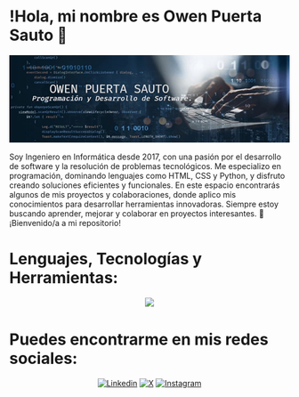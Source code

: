 # !Hola, mi nombre es Owen Puerta Sauto 👋

<p align="center">
  <img src="./banner.png" alt="https://github.com/owendev93">
</p>

Soy Ingeniero en Informática desde 2017, con una pasión por el desarrollo de software y la resolución de problemas tecnológicos. Me especializo en programación, dominando lenguajes como HTML, CSS y Python, y disfruto creando soluciones eficientes y funcionales. En este espacio encontrarás algunos de mis proyectos y colaboraciones, donde aplico mis conocimientos para desarrollar herramientas innovadoras. Siempre estoy buscando aprender, mejorar y colaborar en proyectos interesantes. 🚀 ¡Bienvenido/a a mi repositorio!


# Lenguajes, Tecnologías y Herramientas:

<p align="center">
  <!--<a href="https://go-skill-icons.vercel.app/">-->
    <img src="https://go-skill-icons.vercel.app/api/icons?i=linux,python,django,git,github,react,vite,html,javascript,css" />
  </a>
</p>


# Puedes encontrarme en mis redes sociales:

<!--[![Facebook](https://go-skill-icons.vercel.app/api/icons?i=facebook)](https://facebook.com/owen.puerta.3)-->
<!-- [![Facebook](https://img.icons8.com/color/48/FFFFFF/facebook-new.png)](https://youtube.com/@mouredev)-->
<!--[![Twitter](https://img.icons8.com/color/48/FFFFFF/twitter--v1.png)](https://youtube.com/@mouredev)-->
<!--[![Youtube](https://img.icons8.com/color/48/FFFFFF/youtube-play.png)](https://youtube.com/@mouredev)-->

<div align="center">

[![Linkedin](https://go-skill-icons.vercel.app/api/icons?i=linkedin)](https://linkedin.com/in/owen-puerta-sauto-2442221a2)
[![X](https://go-skill-icons.vercel.app/api/icons?i=x)](https://twitter.com/OwenPuerta)
[![Instagram](https://go-skill-icons.vercel.app/api/icons?i=instagram)](https://www.instagram.com/owenpuerta93/profilecard/?igsh=MXY0bGQ0cHBpMjd2cA==)

</div>


